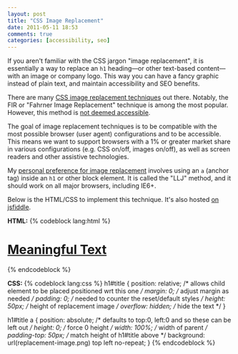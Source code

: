 ```yaml
---
layout: post
title: "CSS Image Replacement"
date: 2011-05-11 18:53
comments: true
categories: [accessibility, seo]
---
```

If you aren't familiar with the CSS jargon "image replacement", it is essentially a way to replace an `h1` heading—or other text-based content—with an image or company logo. This way you can have a fancy graphic instead of plain text, and maintain accessibility and SEO benefits.

There are many [CSS image replacement techniques](http://css-tricks.com/css-image-replacement/) out there. Notably, the FIR or "Fahrner Image Replacement" technique is among the most popular. However, this method is [not deemed accessible](http://www.alistapart.com/articles/fir/).

The goal of image replacement techniques is to be compatible with the most possible browser (user agent) configurations and to be accessible. This means we want to support browsers with a 1% or greater market share in various configurations (e.g. CSS on/off, images on/off), as well as screen readers and other assistive technologies.

My [personal preference for image replacement](http://alicious.com/2009/new-css-image-replacement-jir/) involves using an `a` (anchor tag) inside an `h1` or other block element. It is called the "LLJ" method, and it should work on all major browsers, including IE6+.

Below is the HTML/CSS to implement this technique. It's also hosted [on jsfiddle](http://jsfiddle.net/jtwalters/gJAjY/1/).

**HTML:**
{% codeblock lang:html %}
<h1 id="title">
  <a href="http://example.com" title="example title">Meaningful Text</a>
</h1>
{% endcodeblock %}

**CSS:**
{% codeblock lang:css %}
h1#title {
  position: relative;  /* allows child element to be placed positioned wrt this one */
  margin: 0;           /* adjust margin as needed */
  padding: 0;          /* needed to counter the reset/default styles */
  height: 50px;        /* height of replacement image */
  overflow: hidden;    /* hide the text */
}

h1#title a {
  position: absolute;  /* defaults to top:0, left:0 and so these can be left out */
  height: 0;           /* force 0 height */
  width: 100%;         /* width of parent */
  padding-top: 50px;   /* match height of h1#title above */
  background: url(replacement-image.png) top left no-repeat;
}
{% endcodeblock %}
